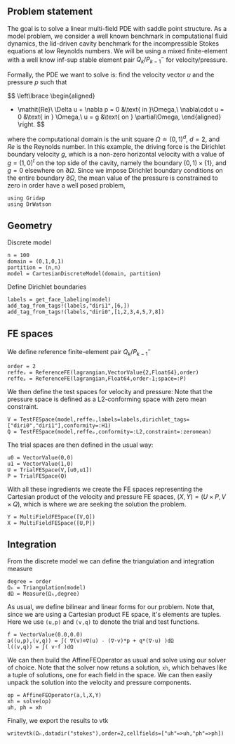 <!--This file was generated, do not modify it.-->
## Problem statement

The goal is to solve a linear multi-field PDE with saddle point structure. As a model problem, we consider a well known benchmark in computational fluid dynamics, the lid-driven cavity benchmark for the incompressible Stokes equations at low Reynolds numbers.
We will be using a mixed finite-element with a well know inf-sup stable element pair $Q_{k}/P_{k-1}^-$ for velocity/pressure.

Formally, the PDE we want to solve is: find the velocity vector $u$ and the pressure $p$ such that

$$
\left\lbrace
\begin{aligned}
- \mathit{Re}\ \Delta u + \nabla p = 0 &\text{ in }\Omega,\\
\nabla\cdot u = 0 &\text{ in } \Omega,\\
u = g &\text{ on } \partial\Omega,
\end{aligned}
\right.
$$

where the computational domain is the unit square $\Omega \doteq (0,1)^d$, $d=2$, and $\mathit{Re}$ is the Reynolds number. In this example, the driving force is the Dirichlet boundary velocity $g$, which is a non-zero horizontal velocity with a value of $g = (1,0)^t$ on the top side of the cavity, namely the boundary $(0,1)\times\{1\}$, and $g=0$ elsewhere on $\partial\Omega$. Since we impose Dirichlet boundary conditions on the entire boundary $\partial\Omega$, the mean value of the pressure is constrained to zero in order have a well posed problem,

````julia:ex1
using Gridap
using DrWatson
````

## Geometry

Discrete model

````julia:ex2
n = 100
domain = (0,1,0,1)
partition = (n,n)
model = CartesianDiscreteModel(domain, partition)
````

Define Dirichlet boundaries

````julia:ex3
labels = get_face_labeling(model)
add_tag_from_tags!(labels,"diri1",[6,])
add_tag_from_tags!(labels,"diri0",[1,2,3,4,5,7,8])
````

## FE spaces

We define reference finite-element pair $Q_{k}/P_{k-1}^-$

````julia:ex4
order = 2
reffeᵤ = ReferenceFE(lagrangian,VectorValue{2,Float64},order)
reffeₚ = ReferenceFE(lagrangian,Float64,order-1;space=:P)
````

We then define the test spaces for velocity and pressure:
Note that the pressure space is defined as a L2-conforming space with zero mean constraint.

````julia:ex5
V = TestFESpace(model,reffeᵤ,labels=labels,dirichlet_tags=["diri0","diri1"],conformity=:H1)
Q = TestFESpace(model,reffeₚ,conformity=:L2,constraint=:zeromean)
````

The trial spaces are then defined in the usual way:

````julia:ex6
u0 = VectorValue(0,0)
u1 = VectorValue(1,0)
U = TrialFESpace(V,[u0,u1])
P = TrialFESpace(Q)
````

With all these ingredients we create the FE spaces representing the Cartesian product of the velocity and pressure FE spaces, $(X,Y) = (U \times P ,V \times Q)$, which is where we are seeking the solution the problem.

````julia:ex7
Y = MultiFieldFESpace([V,Q])
X = MultiFieldFESpace([U,P])
````

## Integration

From the discrete model we can define the triangulation and integration measure

````julia:ex8
degree = order
Ωₕ = Triangulation(model)
dΩ = Measure(Ωₕ,degree)
````

As usual, we define bilinear and linear forms for our problem.
Note that, since we are using a Cartesian product FE space, it's elements are tuples. Here we use `(u,p)` and `(v,q)` to denote the trial and test functions.

````julia:ex9
f = VectorValue(0.0,0.0)
a((u,p),(v,q)) = ∫( ∇(v)⊙∇(u) - (∇⋅v)*p + q*(∇⋅u) )dΩ
l((v,q)) = ∫( v⋅f )dΩ
````

We can then build the AffineFEOperator as usual and solve using our solver of choice.
Note that the solver now retuns a solution, `xh`, which behaves like a tuple of solutions, one for each field in the space. We can then easily unpack the solution into the velocity and pressure components.

````julia:ex10
op = AffineFEOperator(a,l,X,Y)
xh = solve(op)
uh, ph = xh
````

Finally, we export the results to vtk

````julia:ex11
writevtk(Ωₕ,datadir("stokes"),order=2,cellfields=["uh"=>uh,"ph"=>ph])
````

